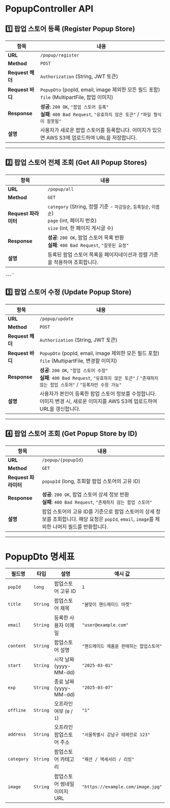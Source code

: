 # PopupController API

## 1️⃣ 팝업 스토어 등록 (Register Popup Store)

| 항목               | 내용                                                                                          |
|------------------|---------------------------------------------------------------------------------------------|
| **URL**          | `/popup/register`                                                                           |
| **Method**       | `POST`                                                                                      |
| **Request 헤더**   | `Authorization` (String, JWT 토큰)                                                         |
| **Request 바디**   | `PopupDto` (popId, email, image 제외한 모든 필드 포함) <br> `file` (MultipartFile, 팝업 이미지) |
| **Response**     | **성공**: `200 OK`, `"팝업 스토어 등록"` <br> **실패**: `400 Bad Request`, `"유효하지 않은 토큰"` / `"파일 형식이 잘못됨"` |
| **설명**         | 사용자가 새로운 팝업 스토어를 등록합니다. 이미지가 있으면 AWS S3에 업로드하여 URL을 저장합니다.               |

---

## 2️⃣ 팝업 스토어 전체 조회 (Get All Popup Stores)

| 항목               | 내용                                                                                          |
|------------------|---------------------------------------------------------------------------------------------|
| **URL**          | `/popup/all`                                                                                |
| **Method**       | `GET`                                                                                       |
| **Request 파라미터** | `category` (String, 정렬 기준 - `마감일순`, `등록일순`, `이름순`) <br> `page` (int, 페이지 번호) <br> `size` (int, 한 페이지 게시글 수) |
| **Response**     | **성공**: `200 OK`, 팝업 스토어 목록 반환 <br> **실패**: `400 Bad Request`, `"잘못된 요청"`            |
| **설명**         | 등록된 팝업 스토어 목록을 페이지네이션과 정렬 기준을 적용하여 조회합니다.                        |

---``

## 3️⃣ 팝업 스토어 수정 (Update Popup Store)

| 항목               | 내용                                                                                          |
|------------------|---------------------------------------------------------------------------------------------|
| **URL**          | `/popup/update`                                                                             |
| **Method**       | `POST`                                                                                      |
| **Request 헤더**   | `Authorization` (String, JWT 토큰)                                                         |
| **Request 바디**   | `PopupDto` (popId, email, image 제외한 모든 필드 포함) <br> `file` (MultipartFile, 변경할 이미지) |
| **Response**     | **성공**: `200 OK`, `"팝업 스토어 수정"` <br> **실패**: `400 Bad Request`, `"유효하지 않은 토큰"` / `"존재하지 않는 팝업 스토어"` / `"등록자만 수정 가능"` |
| **설명**         | 사용자가 본인이 등록한 팝업 스토어 정보를 수정합니다. 이미지 변경 시, 새로운 이미지를 AWS S3에 업로드하여 URL을 갱신합니다. |

---

## 4️⃣ 팝업 스토어 조회 (Get Popup Store by ID)

| 항목               | 내용                                                                                          |
|------------------|---------------------------------------------------------------------------------------------|
| **URL**          | `/popup/{popupId}`                                                                           |
| **Method**       | `GET`                                                                                       |
| **Request 파라미터** | `popupId` (long, 조회할 팝업 스토어의 고유 ID)                                                |
| **Response**     | **성공**: `200 OK`, 팝업 스토어 상세 정보 반환 <br> **실패**: `400 Bad Request`, `"존재하지 않는 팝업 스토어"` |
| **설명**         | 팝업 스토어의 고유 ID를 기준으로 팝업 스토어의 상세 정보를 조회합니다. 해당 요청은 `popId`, `email`, `image`를 제외한 나머지 필드를 반환합니다. |

---

# PopupDto 명세표

| 필드명    | 타입    | 설명                  | 예시 값                              |
|----------|--------|---------------------|-----------------------------------|
| `popId`  | `long`   | 팝업스토어 고유 ID         | `1`                               |
| `title`  | `String` | 팝업스토어 제목            | `"봄맞이 핸드메이드 마켓"`                  |
| `email`  | `String` | 등록한 사용자 이메일         | `"user@example.com"`              |
| `content` | `String` | 팝업스토어 설명            | `"핸드메이드 제품을 판매하는 팝업스토어"`          |
| `start`  | `String` | 시작 날짜 (yyyy-MM-dd)  | `"2025-03-01"`                    |
| `exp`    | `String` | 종료 날짜 (yyyy-MM-dd)  | `"2025-03-07"`                    |
| `offline` | `String` | 오프라인 여부 (`0` / `1`) | `"1"`                             |
| `address` | `String` | 오프라인 팝업스토어 주소       | `"서울특별시 강남구 테헤란로 123"`            |
| `category` | `String` | 팝업스토어 카테고리          | `"패션 / 액세서리 / 리빙"`                |
| `image`   | `String` | 팝업스토어 썸네일 이미지 URL   | `"https://example.com/image.jpg"` |